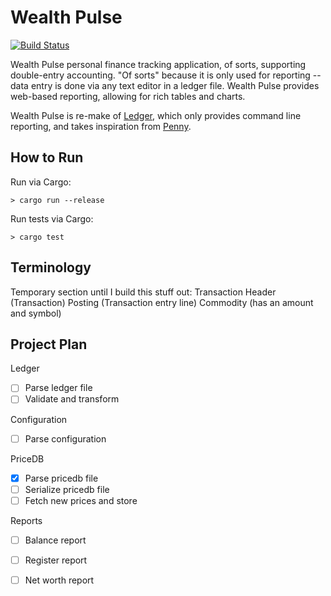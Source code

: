 Wealth Pulse
============

[![Build Status](https://travis-ci.org/readysetmark/wealth_pulse.svg?branch=master)](https://travis-ci.org/readysetmark/wealth_pulse)

Wealth Pulse personal finance tracking application, of sorts, supporting 
double-entry accounting. "Of sorts" because it is only used for reporting --
data entry is done via any text editor in a ledger file. Wealth Pulse provides
web-based reporting, allowing for rich tables and charts.

Wealth Pulse is re-make of [Ledger][ledger], which only provides command line
reporting, and takes inspiration from [Penny][penny].


How to Run
----------

Run via Cargo:

```
> cargo run --release
```

Run tests via Cargo:

```
> cargo test
```


Terminology
-----------

Temporary section until I build this stuff out:
    Transaction Header (Transaction)
    Posting (Transaction entry line)
    Commodity (has an amount and symbol)


Project Plan
------------

Ledger
* [ ] Parse ledger file
* [ ] Validate and transform

Configuration
* [ ] Parse configuration

PriceDB
* [x] Parse pricedb file
* [ ] Serialize pricedb file
* [ ] Fetch new prices and store

Reports
* [ ] Balance report
* [ ] Register report
* [ ] Net worth report


[ledger]: http://www.ledger-cli.org/
[penny]: http://massysett.github.io/penny/